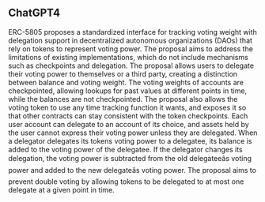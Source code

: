 ## ChatGPT4

ERC-5805 proposes a standardized interface for tracking voting weight with delegation support in decentralized autonomous organizations (DAOs) that rely on tokens to represent voting power. The proposal aims to address the limitations of existing implementations, which do not include mechanisms such as checkpoints and delegation. The proposal allows users to delegate their voting power to themselves or a third party, creating a distinction between balance and voting weight. The voting weights of accounts are checkpointed, allowing lookups for past values at different points in time, while the balances are not checkpointed. The proposal also allows the voting token to use any time tracking function it wants, and exposes it so that other contracts can stay consistent with the token checkpoints. Each user account can delegate to an account of its choice, and assets held by the user cannot express their voting power unless they are delegated. When a delegator delegates its tokens voting power to a delegatee, its balance is added to the voting power of the delegatee. If the delegator changes its delegation, the voting power is subtracted from the old delegateeâs voting power and added to the new delegateâs voting power. The proposal aims to prevent double voting by allowing tokens to be delegated to at most one delegate at a given point in time.
